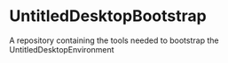 # UntitledDesktopBootstrap
A repository containing the tools needed to bootstrap the UntitledDesktopEnvironment
